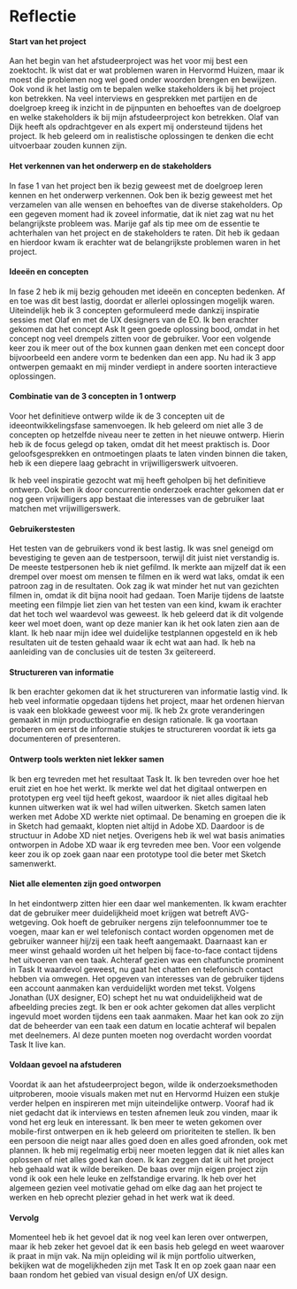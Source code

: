 # Reflectie

#### **Start van het project**

Aan het begin van het afstudeerproject was het voor mij best een zoektocht. Ik wist dat er wat problemen waren in Hervormd Huizen, maar ik moest die problemen nog wel goed onder woorden brengen en bewijzen. Ook vond ik het lastig om te bepalen welke stakeholders ik bij het project kon betrekken. Na veel interviews en gesprekken met partijen en de doelgroep kreeg ik inzicht in de pijnpunten en behoeftes van de doelgroep en welke stakeholders ik bij mijn afstudeerproject kon betrekken. Olaf van Dijk heeft als opdrachtgever en als expert mij ondersteund tijdens het project. Ik heb geleerd om in realistische oplossingen te denken die echt uitvoerbaar zouden kunnen zijn.

#### **Het verkennen van het onderwerp en de stakeholders**

In fase 1 van het project ben ik bezig geweest met de doelgroep leren kennen en het onderwerp verkennen. Ook ben ik bezig geweest met het verzamelen van alle wensen en behoeftes van de diverse stakeholders. Op een gegeven moment had ik zoveel informatie, dat ik niet zag wat nu het belangrijkste probleem was. Marije gaf als tip mee om de essentie te achterhalen van het project en de stakeholders te raten. Dit heb ik gedaan en hierdoor kwam ik erachter wat de belangrijkste problemen waren in het project. 

#### **Ideeën en concepten** 

In fase 2 heb ik mij bezig gehouden met ideeën en concepten bedenken. Af en toe was dit best lastig, doordat er allerlei oplossingen mogelijk waren. Uiteindelijk heb ik 3 concepten geformuleerd mede dankzij inspiratie sessies met Olaf en met de UX designers van de EO. Ik ben erachter gekomen dat het concept Ask It geen goede oplossing bood, omdat in het concept nog veel drempels zitten voor de gebruiker. Voor een volgende keer zou ik meer out of the box kunnen gaan denken met een concept door bijvoorbeeld een andere vorm te bedenken dan een app. Nu had ik 3 app ontwerpen gemaakt en mij minder verdiept in andere soorten interactieve oplossingen.

#### **Combinatie van de 3 concepten in 1 ontwerp**

Voor het definitieve ontwerp wilde ik de 3 concepten uit de ideeontwikkelingsfase samenvoegen. Ik heb geleerd om niet alle 3 de concepten op hetzelfde niveau neer te zetten in het nieuwe ontwerp. Hierin heb ik de focus gelegd op taken, omdat dit het meest praktisch is. Door geloofsgesprekken en ontmoetingen plaats te laten vinden binnen die taken, heb ik een diepere laag gebracht in vrijwilligerswerk uitvoeren. 

Ik heb veel inspiratie gezocht wat mij heeft geholpen bij het definitieve ontwerp. Ook ben ik door concurrentie onderzoek erachter gekomen dat er nog geen vrijwilligers app bestaat die interesses van de gebruiker laat matchen met vrijwilligerswerk. 

#### **Gebruikerstesten**

Het testen van de gebruikers vond ik best lastig. Ik was snel geneigd om bevestiging te geven aan de testpersoon, terwijl dit juist niet verstandig is. De meeste testpersonen heb ik niet gefilmd. Ik merkte aan mijzelf dat ik een drempel over moest om mensen te filmen en ik werd wat laks, omdat ik een patroon zag in de resultaten. Ook zag ik wat minder het nut van gezichten filmen in, omdat ik dit bijna nooit had gedaan. Toen Marije tijdens de laatste meeting een filmpje liet zien van het testen van een kind, kwam ik erachter dat het toch wel waardevol was geweest. Ik heb geleerd dat ik dit volgende keer wel moet doen, want op deze manier kan ik het ook laten zien aan de klant. Ik heb naar mijn idee wel duidelijke testplannen opgesteld en ik heb resultaten uit de testen gehaald waar ik echt wat aan had. Ik heb na aanleiding van de conclusies uit de testen 3x geïtereerd.

#### **Structureren van informatie**

Ik ben erachter gekomen dat ik het structureren van informatie lastig vind. Ik heb veel informatie opgedaan tijdens het project, maar het ordenen hiervan is vaak een blokkade geweest voor mij. Ik heb 2x grote veranderingen gemaakt in mijn productbiografie en design rationale. Ik ga voortaan proberen om eerst de informatie stukjes te structureren voordat ik iets ga documenteren of presenteren.

#### **Ontwerp tools werkten niet lekker samen**

Ik ben erg tevreden met het resultaat Task It. Ik ben tevreden over hoe het eruit ziet en hoe het werkt. Ik merkte wel dat het digitaal ontwerpen en prototypen erg veel tijd heeft gekost, waardoor ik niet alles digitaal heb kunnen uitwerken wat ik wel had willen uitwerken. Sketch samen laten werken met Adobe XD werkte niet optimaal. De benaming en groepen die ik in Sketch had gemaakt, klopten niet altijd in Adobe XD. Daardoor is de structuur in Adobe XD niet netjes. Overigens heb ik wel wat basis animaties ontworpen in Adobe XD waar ik erg tevreden mee ben. Voor een volgende keer zou ik op zoek gaan naar een prototype tool die beter met Sketch samenwerkt.

#### **Niet alle elementen zijn goed ontworpen**

In het eindontwerp zitten hier een daar wel mankementen. Ik kwam erachter dat de gebruiker meer duidelijkheid moet krijgen wat betreft AVG-wetgeving. Ook hoeft de gebruiker nergens zijn telefoonnummer toe te voegen, maar kan er wel telefonisch contact worden opgenomen met de gebruiker wanneer hij/zij een taak heeft aangemaakt. Daarnaast kan er meer winst gehaald worden uit het helpen bij face-to-face contact tijdens het uitvoeren van een taak. Achteraf gezien was een chatfunctie prominent in Task It waardevol geweest, nu gaat het chatten en telefonisch contact hebben via omwegen. Het opgeven van interesses van de gebruiker tijdens een account aanmaken kan verduidelijkt worden met tekst. Volgens Jonathan \(UX designer, EO\) schept het nu wat onduidelijkheid wat de afbeelding precies zegt. Ik ben er ook achter gekomen dat alles verplicht ingevuld moet worden tijdens een taak aanmaken. Maar het kan ook zo zijn dat de beheerder van een taak een datum en locatie achteraf wil bepalen met deelnemers. Al deze punten moeten nog overdacht worden voordat Task It live kan.

#### **Voldaan gevoel na afstuderen**

Voordat ik aan het afstudeerproject begon, wilde ik onderzoeksmethoden uitproberen, mooie visuals maken met nut en Hervormd Huizen een stukje verder helpen en inspireren met mijn uiteindelijke ontwerp. Vooraf had ik niet gedacht dat ik interviews en testen afnemen leuk zou vinden, maar ik vond het erg leuk en interessant. Ik ben meer te weten gekomen over mobile-first ontwerpen en ik heb geleerd om prioriteiten te stellen. Ik ben een persoon die neigt naar alles goed doen en alles goed afronden, ook met plannen. Ik heb mij regelmatig erbij neer moeten leggen dat ik niet alles kan oplossen of niet alles goed kan doen. Ik kan zeggen dat ik uit het project heb gehaald wat ik wilde bereiken. De baas over mijn eigen project zijn vond ik ook een hele leuke en zelfstandige ervaring. Ik heb over het algemeen gezien veel motivatie gehad om elke dag aan het project te werken en heb oprecht plezier gehad in het werk wat ik deed.

#### **Vervolg**

Momenteel heb ik het gevoel dat ik nog veel kan leren over ontwerpen, maar ik heb zeker het gevoel dat ik een basis heb gelegd en weet waarover ik praat in mijn vak. Na mijn opleiding wil ik mijn portfolio uitwerken, bekijken wat de mogelijkheden zijn met Task It en op zoek gaan naar een baan rondom het gebied van visual design en/of UX design.

